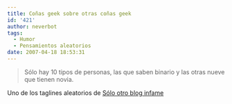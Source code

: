 ```yaml
---
title: Coñas geek sobre otras coñas geek
id: '421'
author: neverbot
tags:
  - Humor
  - Pensamientos aleatorios
date: 2007-04-18 18:53:31
---
```


> Sólo hay 10 tipos de personas, las que saben binario y las otras nueve que tienen novia.

Uno de los taglines aleatorios de [Sólo otro blog infame](http://solo.infames.org/)